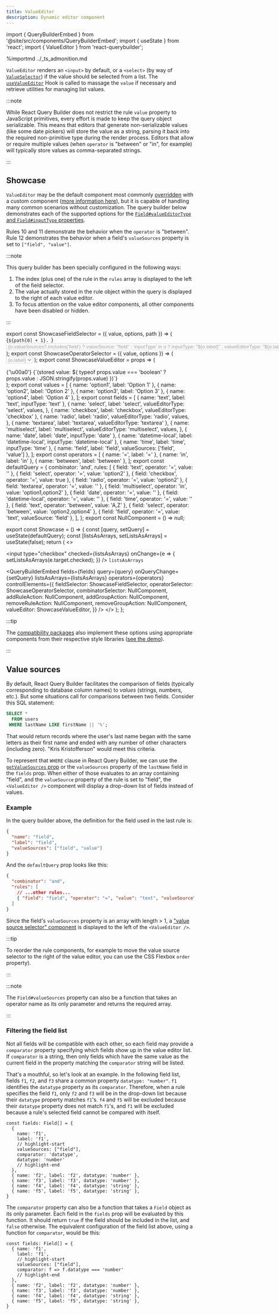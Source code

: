 ```yaml
---
title: ValueEditor
description: Dynamic editor component
---
```


import { QueryBuilderEmbed } from '@site/src/components/QueryBuilderEmbed';
import { useState } from 'react';
import { ValueEditor } from 'react-querybuilder';

%importmd ../\_ts_admonition.md

`ValueEditor` renders an `<input>` by default, or a `<select>` (by way of [`ValueSelector`](./valueselector)) if the value should be selected from a list. The [`useValueEditor`](../utils/hooks#usevalueeditor) Hook is called to massage the `value` if necessary and retrieve utilities for managing list values.

:::note

While React Query Builder does not restrict the rule `value` property to JavaScript primitives, every effort is made to keep the query object serializable. This means that editors that generate non-serializable values (like some date pickers) will store the value as a string, parsing it back into the required non-primitive type during the render process. Editors that allow or require multiple values (when `operator` is "between" or "in", for example) will typically store values as comma-separated strings.

:::

## Showcase

`ValueEditor` may be the default component most commonly [overridden](./querybuilder#valueeditor) with a custom component ([more information here](../tips/custom-with-fallback)), but it is capable of handling many common scenarios without customization. The query builder below demonstrates each of the supported options for the [`Field#valueEditorType` and `Field#inputType` properties](../typescript#fields).

Rules 10 and 11 demonstrate the behavior when the `operator` is "between". Rule 12 demonstrates the behavior when a field's `valueSources` property is set to `["field", "value"]`.

:::note

This query builder has been specially configured in the following ways:

1. The index (plus one) of the rule in the `rules` array is displayed to the left of the field selector.
2. The value actually stored in the rule object within the query is displayed to the right of each value editor.
3. To focus attention on the value editor components, all other components have been disabled or hidden.

:::

export const ShowcaseFieldSelector = ({ value, options, path }) => (
  <span>
    {`${path[0] + 1}. `}
    <select value={value} disabled>
      {options.map(o => (
        <option key={o.name} value={o.name}>
          {o.valueSources?.includes('field')
            ? `valueSource: "field"`
            : 'inputType' in o
              ? `inputType: "${o.label}"`
              : `valueEditorType: "${o.label}"`}
        </option>
      ))}
    </select>
  </span>
);
export const ShowcaseOperatorSelector = ({ value, options }) => (
  <select value={value} disabled>
    {options.map(o => (
      <option key={o.name} value={o.name}>
        {o.label}
      </option>
    ))}
  </select>
);
export const ShowcaseValueEditor = props => (
  <div style={{ display: 'flex' }}>
    <ValueEditor {...props} skipHook />
    {'\u00a0'}
    <span
      style={{
        fontSize: 'small',
        opacity: 0.5,
      }}>{`(stored value: ${
      typeof props.value === 'boolean' ? props.value : JSON.stringify(props.value)
    })`}</span>
  </div>
);
export const values = [
  { name: 'option1', label: 'Option 1' },
  { name: 'option2', label: 'Option 2' },
  { name: 'option3', label: 'Option 3' },
  { name: 'option4', label: 'Option 4' },
];
export const fields = [
  { name: 'text', label: 'text', inputType: 'text' },
  {
    name: 'select',
    label: 'select',
    valueEditorType: 'select',
    values,
  },
  { name: 'checkbox', label: 'checkbox', valueEditorType: 'checkbox' },
  {
    name: 'radio',
    label: 'radio',
    valueEditorType: 'radio',
    values,
  },
  { name: 'textarea', label: 'textarea', valueEditorType: 'textarea' },
  {
    name: 'multiselect',
    label: 'multiselect',
    valueEditorType: 'multiselect',
    values,
  },
  { name: 'date', label: 'date', inputType: 'date' },
  { name: 'datetime-local', label: 'datetime-local', inputType: 'datetime-local' },
  { name: 'time', label: 'time', inputType: 'time' },
  { name: 'field', label: 'field', valueSources: ['field', 'value'] },
];
export const operators = [
  { name: '=', label: '=' },
  { name: 'in', label: 'in' },
  { name: 'between', label: 'between' },
];
export const defaultQuery = {
  combinator: 'and',
  rules: [
    { field: 'text', operator: '=', value: '' },
    { field: 'select', operator: '=', value: 'option2' },
    { field: 'checkbox', operator: '=', value: true },
    { field: 'radio', operator: '=', value: 'option2' },
    { field: 'textarea', operator: '=', value: '' },
    { field: 'multiselect', operator: 'in', value: 'option1,option2' },
    { field: 'date', operator: '=', value: '' },
    { field: 'datetime-local', operator: '=', value: '' },
    { field: 'time', operator: '=', value: '' },
    { field: 'text', operator: 'between', value: 'A,Z' },
    { field: 'select', operator: 'between', value: 'option2,option4' },
    { field: 'field', operator: '=', value: 'text', valueSource: 'field' },
  ],
};
export const NullComponent = () => null;

export const Showcase = () => {
  const [query, setQuery] = useState(defaultQuery);
  const [listsAsArrays, setListsAsArrays] = useState(false);
  return (
    <>
      <p>
        <label>
          <input
            type="checkbox"
            checked={listsAsArrays}
            onChange={e => {
              setListsAsArrays(e.target.checked);
            }}
          />
          <code>listsAsArrays</code>
        </label>
      </p>
      <QueryBuilderEmbed
        fields={fields}
        query={query}
        onQueryChange={setQuery}
        listsAsArrays={listsAsArrays}
        operators={operators}
        controlElements={{
          fieldSelector: ShowcaseFieldSelector,
          operatorSelector: ShowcaseOperatorSelector,
          combinatorSelector: NullComponent,
          addRuleAction: NullComponent,
          addGroupAction: NullComponent,
          removeRuleAction: NullComponent,
          removeGroupAction: NullComponent,
          valueEditor: ShowcaseValueEditor,
        }}
      />
    </>
  );
};

<Showcase />

:::tip

The [compatibility packages](../compat) also implement these options using appropriate components from their respective style libraries ([see the demo](/demo)).

:::

## Value sources

By default, React Query Builder facilitates the comparison of fields (typically corresponding to database column names) to _values_ (strings, numbers, etc.). But some situations call for comparisons between two fields. Consider this SQL statement:

```sql
SELECT *
  FROM users
 WHERE lastName LIKE firstName || '%';
```

That would return records where the user's last name began with the same letters as their first name and ended with any number of other characters (including zero). "Kris Kristofferson" would meet this criteria.

To represent that `WHERE` clause in React Query Builder, we can use the [`getValueSources` prop](./querybuilder#getvaluesources) or the `valueSources` property of the `lastName` field in the `fields` prop. When either of those evaluates to an array containing "field", and the `valueSource` property of the rule is set to "field", the `<ValueEditor />` component will display a drop-down list of fields instead of values.

### Example

In the query builder above, the definition for the field used in the last rule is:

```json
{
  "name": "field",
  "label": "field",
  "valueSources": ["field", "value"]
}
```

And the `defaultQuery` prop looks like this:

```json
{
  "combinator": "and",
  "rules": [
    // ...other rules...
    { "field": "field", "operator": "=", "value": "text", "valueSource": "field" }
  ]
}
```

Since the field's `valueSources` property is an array with length > 1, a ["value source selector" component](./querybuilder#valuesourceselector) is displayed to the left of the `<ValueEditor />`.

:::tip

To reorder the rule components, for example to move the value source selector to the right of the value editor, you can use the CSS Flexbox `order` property).

:::

:::note

The `Field#valueSources` property can also be a function that takes an operator name as its only parameter and returns the required array.

:::

### Filtering the field list

Not all fields will be compatible with each other, so each field may provide a `comparator` property specifying which fields show up in the value editor list. If `comparator` is a string, then only fields which have the same value as the current field in the property matching the `comparator` string will be listed.

That's a mouthful, so let's look at an example. In the following field list, fields `f1`, `f2`, and `f3` share a common property `datatype: "number"`. `f1` identifies the `datatype` property as its `comparator`. Therefore, when a rule specifies the field `f1`, only `f2` and `f3` will be in the drop-down list because their `datatype` property matches `f1`'s. `f4` and `f5` will be excluded because their `datatype` property does not match `f1`'s, and `f1` will be excluded because a rule's selected field cannot be compared with itself.

```tsx
const fields: Field[] = {
  {
    name: 'f1',
    label: 'f1',
    // highlight-start
    valueSources: ["field"],
    comparator: 'datatype',
    datatype: 'number'
    // highlight-end
  },
  { name: 'f2', label: 'f2', datatype: 'number' },
  { name: 'f3', label: 'f3', datatype: 'number' },
  { name: 'f4', label: 'f4', datatype: 'string' },
  { name: 'f5', label: 'f5', datatype: 'string' },
}
```

The `comparator` property can also be a function that takes a `Field` object as its only parameter. Each field in the `fields` prop will be evaluated by this function. It should return `true` if the field should be included in the list, and `false` otherwise. The equivalent configuration of the field list above, using a function for `comparator`, would be this:

```tsx
const fields: Field[] = {
  { name: 'f1',
    label: 'f1',
    // highlight-start
    valueSources: ["field"],
    comparator: f => f.datatype === 'number'
    // highlight-end
  },
  { name: 'f2', label: 'f2', datatype: 'number' },
  { name: 'f3', label: 'f3', datatype: 'number' },
  { name: 'f4', label: 'f4', datatype: 'string' },
  { name: 'f5', label: 'f5', datatype: 'string' },
}
```

